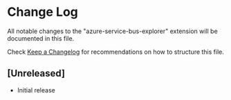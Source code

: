 # Change Log

All notable changes to the "azure-service-bus-explorer" extension will be documented in this file.

Check [Keep a Changelog](http://keepachangelog.com/) for recommendations on how to structure this file.

## [Unreleased]

- Initial release